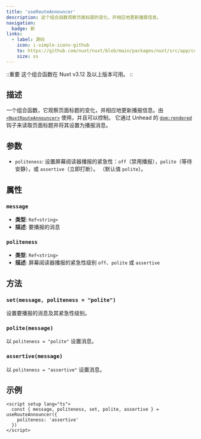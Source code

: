 ```yaml
---
title: 'useRouteAnnouncer'
description: 这个组合函数观察页面标题的变化，并相应地更新播报信息。
navigation:
  badge: 新
links:
  - label: 源码
    icon: i-simple-icons-github
    to: https://github.com/nuxt/nuxt/blob/main/packages/nuxt/src/app/composables/route-announcer.ts
    size: xs
---
```


::重要
这个组合函数在 Nuxt v3.12 及以上版本可用。
::

## 描述

一个组合函数，它观察页面标题的变化，并相应地更新播报信息。由 [`<NuxtRouteAnnouncer>`](/docs/api/components/nuxt-route-announcer) 使用，并且可以控制。
它通过 Unhead 的 [`dom:rendered`](https://unhead.unjs.io/docs/typescript/head/api/hooks/dom-rendered) 钩子来读取页面标题并将其设置为播报消息。

## 参数

- `politeness`: 设置屏幕阅读器播报的紧急性：`off`（禁用播报），`polite`（等待安静），或 `assertive`（立即打断）。 （默认值 `polite`）。

## 属性

### `message`

- **类型**: `Ref<string>`
- **描述**: 要播报的消息

### `politeness`

- **类型**: `Ref<string>`
- **描述**: 屏幕阅读器播报的紧急性级别 `off`、`polite` 或 `assertive`

## 方法

### `set(message, politeness = "polite")`

设置要播报的消息及其紧急性级别。

### `polite(message)`

以 `politeness = "polite"` 设置消息。

### `assertive(message)`

以 `politeness = "assertive"` 设置消息。

## 示例

```vue [app/pages/index.vue]
<script setup lang="ts">
  const { message, politeness, set, polite, assertive } = useRouteAnnouncer({
    politeness: 'assertive'
  })
</script>
```
